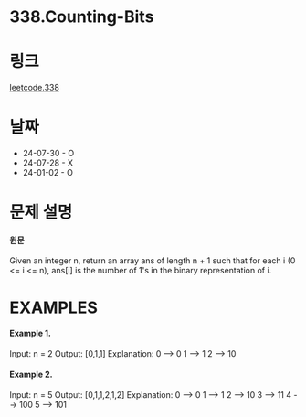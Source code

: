 # 338.Counting-Bits

# 링크

[leetcode.338](https://leetcode.com/problems/counting-bits/description/?envType=study-plan-v2&envId=leetcode-75)

# 날짜

* 24-07-30 - O
* 24-07-28 - X
* 24-01-02 - O

# 문제 설명

#### 원문

Given an integer n, return an array ans of length n + 1 such that for each i (0 <= i <= n), ans[i] is the number of 1's in the binary representation of i.

# EXAMPLES

#### Example 1.

Input: n = 2
Output: [0,1,1]
Explanation:
0 --> 0
1 --> 1
2 --> 10

#### Example 2.

Input: n = 5
Output: [0,1,1,2,1,2]
Explanation:
0 --> 0
1 --> 1
2 --> 10
3 --> 11
4 --> 100
5 --> 101
